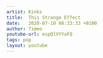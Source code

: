 ```yaml
---
artist: Kinks
title:  This Strange Effect
date:   2020-07-10 08:33:33 +0100
author: Timmo
youtube-url: espQlVYYaFQ
tags: pop
layout: youtube
---
```


